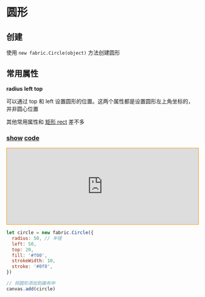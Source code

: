 # 圆形

## 创建

使用 `new fabric.Circle(object)` 方法创建圆形

## 常用属性

**radius** **left** **top**  

可以通过 top 和 left 设置圆形的位置。这两个属性都是设置圆形左上角坐标的，并非圆心位置

其他常用属性和 [矩形 rect](/blogs/fabric/基础图形/矩形) 差不多

### [**show**](https://zhuanwan.github.io/web/fabric/基础图形/圆形1)  [**code**](https://github.com/zhuanwan/web/blob/mater/src/pages/fabric/基础图形/圆形1.jsx)
<iframe height=200 width='100%' style="border: 1px solid #ff9000" frameborder=1 allowfullscreen="true" src="https://zhuanwan.github.io/web/fabric/基础图形/圆形1">  
 </iframe>

<br/>

```js
let circle = new fabric.Circle({
  radius: 50, // 半径
  left: 50,
  top: 20,
  fill: '#f00',
  strokeWidth: 10,
  stroke: '#0f0',
})

// 将圆形添加到画布中
canvas.add(circle)
```


